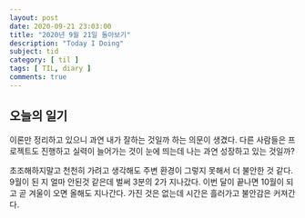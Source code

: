 ```yaml
---
layout: post
date: 2020-09-21 23:03:00
title: "2020년 9월 21일 돌아보기"
description: "Today I Doing"
subject: tid
category: [ til ]
tags: [ TIL, diary ]
comments: true
---
```


## 오늘의 일기

이론만 정리하고 있으니 과연 내가 잘하는 것일까 하는 의문이 생겼다. 다른 사람들은 프로젝트도 진행하고 실력이 늘어가는 것이 눈에 띄는데 나는 과연 성장하고 있는 것일까?

초조해하지말고 천천히 가려고 생각해도 주변 환경이 그렇지 못해서 더 불안한 것 같다. 9월이 된 지 얼마 안된것 같은데 벌써 3분의 2가 지나갔다. 이번 달이 끝나면 10월이 되고 곧 겨울이 오면 올해도 지나간다. 가진 것은 없는데 시간은 흘러가고 불안감은 커져간다.
